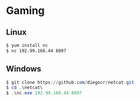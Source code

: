 # Gaming

## Linux

```bash
$ yum install nc
$ nc 192.99.166.44 8097
```
## Windows

```powershell
$ git clone https://github.com/diegocr/netcat.git
$ cd .\netcat\
$ .\nc.exe 192.99.166.44 8097
```